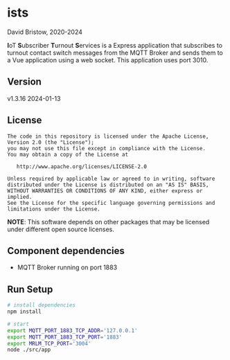 # ists
David Bristow, 2020-2024

**I**oT **S**ubscriber **T**urnout **S**ervices is a Express application that subscribes to turnout contact switch messages from the MQTT Broker and sends them to a Vue application using a web socket. This application uses port 3010.

## Version
v1.3.16 2024-01-13

## License

    The code in this repository is licensed under the Apache License, Version 2.0 (the "License");
    you may not use this file except in compliance with the License.
    You may obtain a copy of the License at

       http://www.apache.org/licenses/LICENSE-2.0

    Unless required by applicable law or agreed to in writing, software
    distributed under the License is distributed on an "AS IS" BASIS,
    WITHOUT WARRANTIES OR CONDITIONS OF ANY KIND, either express or implied.
    See the License for the specific language governing permissions and
    limitations under the License.

**NOTE**: This software depends on other packages that may be licensed under different open source licenses.


## Component dependencies
* MQTT Broker running on port 1883

## Run Setup

``` bash
# install dependencies
npm install

# start
export MQTT_PORT_1883_TCP_ADDR='127.0.0.1'
export MQTT_PORT_1883_TCP_PORT='1883'
export MRLM_TCP_PORT='3004'
node ./src/app
```
